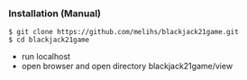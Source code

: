 
### Installation (Manual)
```console
$ git clone https://github.com/melihs/blackjack21game.git
$ cd blackjack21game
```
- run localhost 
- open browser and open directory blackjack21game/view

